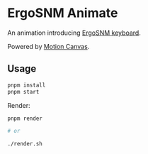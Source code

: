 # ErgoSNM Animate

An animation introducing [ErgoSNM keyboard](https://github.com/siderakb/ergo-snm-keyboard).

Powered by [Motion Canvas](https://motioncanvas.io/).

## Usage

```bash
pnpm install
pnpm start
```

Render:

```bash
pnpm render

# or

./render.sh
```
